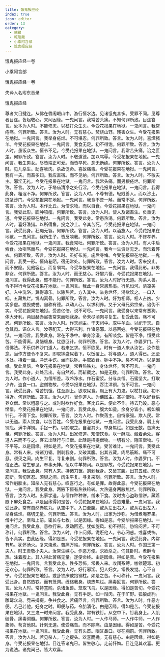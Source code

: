 ```yaml
---
title: 饿鬼报应经
index: true
icon: editor
order: 13
category:
  - 佛藏
  - 乾隆藏
  - 小乘阿含部
  - 饿鬼报应经
---
```


饿鬼报应经一卷  

小乘阿含部  

饿鬼报应经一卷  

失译人名附东晋录  

饿鬼报应经  

尊者大目揵连。从佛在耆阇崛山中。游行恒水边。见诸饿鬼甚多。受罪不同。见尊者目连。皆起敬心。来问因缘。一鬼问言。我常苦头痛。不知何罪所致。目连答言。汝本为人时。不能修忍。以杖打众生头。今受花报果在地狱。一鬼问言。我常疮痛。何罪所致。答言。汝为人时。无有慈心。焚烧山野。残害众生。今受花报果在地狱。一鬼问言。我举身疮烂。不可堪忍。何罪所致。答言。汝为人时。喜燂猪羊。今受花报果在地狱。一鬼问言。我食无足。初不得饱。何罪所致。答言。汝为人时。虽饭众生。恒令不足。今受花报果在地狱。一鬼问言。我常苦头痛。治之叵差。何罪所致。答言。汝为人时。不敬道德。加以骂辱。今受花报果在地狱。一鬼问言。我生男女。尽皆端正可爱。而皆早死。念无断绝。何罪所致。答言。汝为人时。见儿杀生。助喜啖肉。杀故促命。喜故痛毒。今受花报果在地狱。一鬼问言。我有一夫。而畜多妇。我应直宿。而不见纳。何罪所致。答言。汝为人时。不敬夫主。邪淫无礼。今受花报果在地狱。一鬼问言。我常头痛。而男根疮烂。何罪所致。答言。汝为人时。于塔庙清净之处行淫。今受花报果在地狱。一鬼问言。我得此身。粗涩不净。何罪所致。答言。汝为人时。不尊有德。轻贱善人。而以沙土。掷坌沙门。今受花报果在地狱。一鬼问言。我食不啻一斛。而常不足。何罪所致。答言。汝为人时。本作比丘。为僧求物。而以自食。今受花报果在地狱。一鬼问言。我受此形。脚肿项瘿。何罪所致。答言。汝为人时。使人及诸畜生。负重无道。今受花报果在地狱。一鬼问言。我受此身。常患热渴。何罪所致。答言。汝为人时。喜好渔猎。以所得鱼。投之沙土。令其苦死。今受花报果在地狱。一鬼问言。我受此身。狂痴无智。何罪所致。答言。汝为人时。以酒施人。今受花报果在地狱。一鬼问言。我所生子。皆反啖我。何罪所致。答言。汝为人时。不修孝养。今受花报果在地狱。一鬼问言。我食常吐。何罪所致。答言。汝为人时。有人中后索食。汝嗔骂而与。今受花报果在地狱。一鬼问言。我今一生资财无乏。而乐着弊衣。何罪所致。答言。汝为人时。虽好布施。施后寻悔。今受花报果在地狱。一鬼问言。我受一形。恒倚巷陌。宿无常处。何罪所致。答言。汝为人时。客来投止。而不安隐。见他容止。而复嗔骂。今受华报果在地狱。一鬼问言。我得此形。非男非女。何罪所致。答言。汝为人时。而无慈心。好犍六畜。今受花报果在地狱。一鬼问言。我得此身。躄不能行。何罪所致。答言。汝为人时好行无道。拘系人兽。令不得行今受花报果在地狱。一鬼问言。我此一身常患热渴。行见恒河。清凉美好。入中洗浴。冀得凉乐。以除热苦。方入其中。举身烂坏。渴欲饮之。一口入咽。五藏焦烂。饥肉离骨。何罪所致。答言。汝为人时。好为相师。相人吉凶。少实多虚。或毁或誉。自称有德。以动人心。以求利养。又于父母兄弟宗亲。谄伪不实。今受花报果在地狱。受苦亿倍。说不可尽。一鬼问言。我受身以来常有恶狗。体大牙利。两目赫赤昼夜常来而啖我身。命未尽顷肉寻复生。复受此苦。痛不可忍。何罪所致。答言。汝为人时。作天祠主。于天祠中。取牛羊血。以祀于天。自食其肉。语众人言。汝等祀天。大得吉利。作诸恶邪。以惑百姓。今受花报果在地狱。一鬼问言。我受此身。常在不净中。举身涂漫。有所啖食。皆是不净。恒受此苦。不能得离。臭恼缠身。忧患叵计。何罪所致。答言。汝为人时。作婆罗门。不信佛法。不乐供养沙门道人。若来乞求。恒不欲见。时有一道人来从汝乞。汝作是念。当作方便令不复来。即取钵盛屎着下。以饭覆上。将与道人。道人得已。还至本处。持着一面。净洗手讫。坐而执钵。手取欲食。钵中不净。臭不可近。以是因缘。受此臭恼。今受花报果在地狱。常吞热铁丸。身体烂坏。苦不可言。一鬼问言。我受此身。处处舌出。有自然斧。而斩截之。如是无数。何罪所致。答言。汝为人时。作小道人。为僧所差。取冷净水。作石蜜浆。分与众僧。石蜜坚大。打取少许。盗食一口。盗僧物故。今受华报果在地狱。吞注洋铜。苦不可言。一鬼问言。我受此身。常苦饥饿。往至厕上。欲取屎食。厕上有大力鬼。以杖打我。初不得近。何罪所致。答言。汝为人时。曾作道人。为佛图主。吝护僧物。不以好食供养众僧。常以粗恶与之。或时时欲作好食。客比丘来。便止不作。待去乃设。恶心悭惜。今受花报果在地狱。一鬼问言。我受此身。腹大如瓮。余身分皆小。咽如细针孔。不得下食。何罪所致。答言。汝为人时。作聚落主。自恃豪强。欺人民。常以无道。索人饮食。以苦百姓。今受花报果在地狱。一鬼问言。我受此身。肩上有铜瓶。满中洋铜。手捉一杓。以酌取之。自灌其头。举身焦烂。如是无数。苦痛无量。何罪所致。答言。汝为人时。出家修道。知僧饮食。以一酥瓶。藏着余处。客道人来而不与之。客去出酥行与旧僧。此酥是招提僧物。一切有分。隐匿僧物。与不平等。以是因缘。得如是苦。今受花报果在地狱。受苦难计。一鬼问言。我受此身。常有人来。持诸刀锯。割剥我身。又破其腹。出其五藏。肉尽筋断。痛不可忍。须臾之间。肉生平复。寻复来割。何罪所致。答言。汝为人时。作婆罗门。不信正法。常生邪见。奉事天神。恒以牛羊祷祠。以是罪故。今受花报果在地狱。一鬼问言。我受此身。常有人来。持诸刀锯。割剥我身。又破其腹。出其五藏。肉尽筋断。苦切叵忍。须臾之间。肉生平复。寻复来割。何罪所致。答言。汝为人时。常作魁脍主。知杀人无有慈心。叹喜行之。有如是罪。故得此恶。今受花报果在地狱。一鬼问言。我受此身。两腋下恒有热铁轮转。大热逼身两腋焦烂。何罪所致。答言。汝为人时。出家学道。与僧作种种饼。僧未下食。汝时贪心盗取僧饼。藏着腋下屏处食之。以是因缘得如是苦。今受花报果在地狱。受苦难量。一鬼问言。我受此身。常有自然赤铁丸。从空中下。入口至腹。或从左出右入。或从右出左入。举身焦烂。痛切无量。何罪所致。答言。汝为人时。出家为沙弥。为僧煮庵罗果。僧中行之。至和上前。辄长与七枚。以是因缘。得如是恶。今受华报果在地狱。一鬼问言。我受此身。意欲行来。发动回还。犹如旋风。初不得前。愁恼闷苦。不可称计。何罪所致。答言。汝为人时。作卜问师。诡诳他人。令心罔惑。或喜或怖。皆不真实。由此因缘。得如是恶。今受花报果在地狱。一鬼问言。我受此身。内常有热。犹怀汤火。复来烧煮。苦痛万端。何罪所致。答言。汝为人时。作国王第一夫人。时王贵敬小夫人。汝常生嫉心。作恶方便。求欲杀之。伺其卧时。煮酥令热。注着腹上。其人得此苦痛无量。遂便命终。由是因缘。得如是苦。今受花报果在地狱。一鬼问言。言我受此身。性多恐怖。常畏人来。收闭系缚。枷锁楚毒。初无欢心。何罪所致。答言。汝为人时。好行邪淫。犯人妇女。常畏发觉。心不自宁。今受花报果在地狱。或卧铁床或抱铜柱。如是之苦。不可称计。一鬼问言。我受此身。自然热铁。而有笼网。缠络我身。烧热焦烂。痛毒叵言。何罪所致。答言。汝为人时。常持罝网。杀诸鱼兽。笼取飞鸟。以是因缘。得如是苦切。今受花报果在地狱。一鬼问言。我受此身。无有手足。如一叚肉。在于旷野。狐狼虎豹。雕鹫众鸟。竞来搏撮。争共食之。苦痛叵言。何罪所致。答言。汝为人时。作恶方便。若己若他。妊身之时。即便与药。令胎消化。由是因缘。得如是苦。今受花报果在地狱。又三鬼一时来问言。我受此身。常有铁钉。从空中下。钉我身上。入肌破骨。痛毒彻髓。何罪所致。答言。汝为人时。一人作马师。一人作牛师。一人作象师。苟贪他财。针刺无道。使受痛苦。而不除痛。由是因缘。得如是苦。今受花报果在地狱。一鬼问言。我受此身。无有头首。眼耳鼻口。尽在胸前。何罪所致。答言。汝为人时。若见杀人。与之捉头。欢喜而挽。无有慈心。由是因缘。得如是身。今受花报果在地狱。目连答诸鬼已。皆生敬心。走前忏悔。目连见其欢喜。更为说法。诸鬼闻已。皆大欢喜。  
